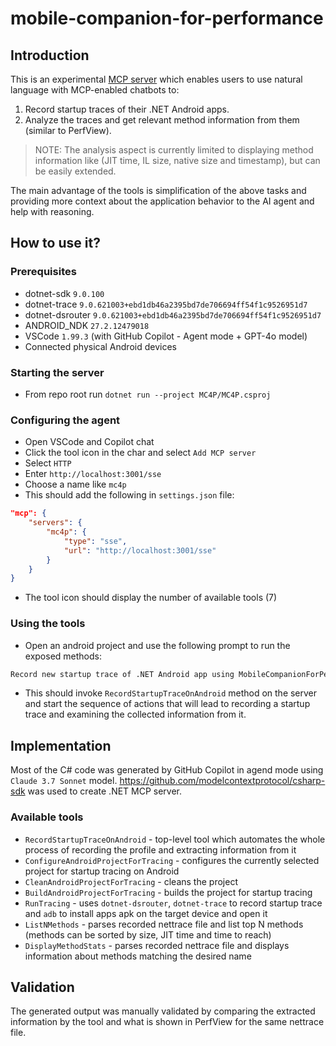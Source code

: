 # mobile-companion-for-performance

## Introduction

This is an experimental [MCP server](https://modelcontextprotocol.io/docs/concepts/tools) which enables users to use natural language with MCP-enabled chatbots to:

1. Record startup traces of their .NET Android apps.
2. Analyze the traces and get relevant method information from them (similar to PerfView).

> NOTE: The analysis aspect is currently limited to displaying method information like (JIT time, IL size, native size and timestamp), but can be easily extended.

The main advantage of the tools is simplification of the above tasks and providing more context about the application behavior to the AI agent and help with reasoning.

## How to use it?

### Prerequisites

- dotnet-sdk `9.0.100`
- dotnet-trace `9.0.621003+ebd1db46a2395bd7de706694ff54f1c9526951d7`
- dotnet-dsrouter `9.0.621003+ebd1db46a2395bd7de706694ff54f1c9526951d7`
- ANDROID_NDK `27.2.12479018`
- VSCode `1.99.3` (with GitHub Copilot - Agent mode + GPT-4o model)
- Connected physical Android devices

### Starting the server

- From repo root run `dotnet run --project MC4P/MC4P.csproj`

### Configuring the agent

- Open VSCode and Copilot chat
- Click the tool icon in the char and select `Add MCP server`
- Select `HTTP`
- Enter `http://localhost:3001/sse`
- Choose a name like `mc4p`
- This should add the following in `settings.json` file:

```json
"mcp": {
    "servers": {
        "mc4p": {
            "type": "sse",
            "url": "http://localhost:3001/sse"
        }
    }
}
```

- The tool icon should display the number of available tools (7)

### Using the tools

- Open an android project and use the following prompt to run the exposed methods:

```txt
Record new startup trace of .NET Android app using MobileCompanionForPerformance tool
```

- This should invoke `RecordStartupTraceOnAndroid` method on the server and start the sequence of actions that will lead to recording a startup trace and examining the collected information from it.

## Implementation

Most of the C# code was generated by GitHub Copilot in agend mode using `Claude 3.7 Sonnet` model.
https://github.com/modelcontextprotocol/csharp-sdk was used to create .NET MCP server.

### Available tools

- `RecordStartupTraceOnAndroid` - top-level tool which automates the whole process of recording the profile and extracting information from it
- `ConfigureAndroidProjectForTracing` - configures the currently selected project for startup tracing on Android
- `CleanAndroidProjectForTracing` - cleans the project
- `BuildAndroidProjectForTracing` - builds the project for startup tracing
- `RunTracing` - uses `dotnet-dsrouter`, `dotnet-trace` to record startup trace and `adb` to install apps apk on the target device and open it
- `ListNMethods` - parses recorded nettrace file and list top N methods (methods can be sorted by size, JIT time and time to reach)
- `DisplayMethodStats` - parses recorded nettrace file and displays information about methods matching the desired name

## Validation

The generated output was manually validated by comparing the extracted information by the tool and what is shown in PerfView for the same nettrace file.
